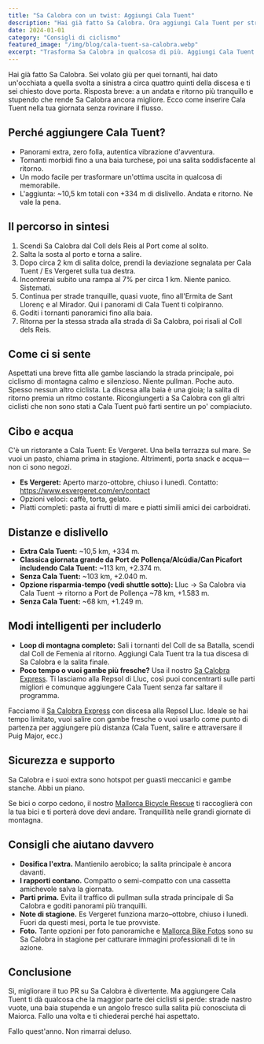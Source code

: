 ```yaml
---
title: "Sa Calobra con un twist: Aggiungi Cala Tuent"
description: "Hai già fatto Sa Calobra. Ora aggiungi Cala Tuent per strade più tranquille, panorami mozzafiato e vera avventura."
date: 2024-01-01
category: "Consigli di ciclismo"
featured_image: "/img/blog/cala-tuent-sa-calobra.webp"
excerpt: "Trasforma Sa Calobra in qualcosa di più. Aggiungi Cala Tuent per strade vuote, baie turchesi e un angolo nuovo sulla salita più conosciuta di Maiorca."
---
```


Hai già fatto Sa Calobra. Sei volato giù per quei tornanti, hai dato un'occhiata a quella svolta a sinistra a circa quattro quinti della discesa e ti sei chiesto dove porta. Risposta breve: a un andata e ritorno più tranquillo e stupendo che rende Sa Calobra ancora migliore. Ecco come inserire Cala Tuent nella tua giornata senza rovinare il flusso.

## Perché aggiungere Cala Tuent?

- Panorami extra, zero folla, autentica vibrazione d'avventura.
- Tornanti morbidi fino a una baia turchese, poi una salita soddisfacente al ritorno.
- Un modo facile per trasformare un'ottima uscita in qualcosa di memorabile.
- L'aggiunta: ~10,5 km totali con +334 m di dislivello. Andata e ritorno. Ne vale la pena.

## Il percorso in sintesi

1. Scendi Sa Calobra dal Coll dels Reis al Port come al solito.
2. Salta la sosta al porto e torna a salire.
3. Dopo circa 2 km di salita dolce, prendi la deviazione segnalata per Cala Tuent / Es Vergeret sulla tua destra.
4. Incontrerai subito una rampa al 7% per circa 1 km. Niente panico. Sistemati.
5. Continua per strade tranquille, quasi vuote, fino all'Ermita de Sant Llorenç e al Mirador. Qui i panorami di Cala Tuent ti colpiranno.
6. Goditi i tornanti panoramici fino alla baia.
7. Ritorna per la stessa strada alla strada di Sa Calobra, poi risali al Coll dels Reis.

## Come ci si sente

Aspettati una breve fitta alle gambe lasciando la strada principale, poi ciclismo di montagna calmo e silenzioso. Niente pullman. Poche auto. Spesso nessun altro ciclista. La discesa alla baia è una gioia; la salita di ritorno premia un ritmo costante. Ricongiungerti a Sa Calobra con gli altri ciclisti che non sono stati a Cala Tuent può farti sentire un po' compiaciuto.

## Cibo e acqua

C'è un ristorante a Cala Tuent: Es Vergeret. Una bella terrazza sul mare. Se vuoi un pasto, chiama prima in stagione. Altrimenti, porta snack e acqua—non ci sono negozi.

- **Es Vergeret:** Aperto marzo-ottobre, chiuso i lunedì. Contatto: <a href="https://www.esvergeret.com/en/contact" target="_blank">https://www.esvergeret.com/en/contact</a>
- Opzioni veloci: caffè, torta, gelato.
- Piatti completi: pasta ai frutti di mare e piatti simili amici dei carboidrati.

## Distanze e dislivello

- **Extra Cala Tuent:** ~10,5 km, +334 m.
- **Classica giornata grande da Port de Pollença/Alcúdia/Can Picafort includendo Cala Tuent:** ~113 km, +2.374 m.
- **Senza Cala Tuent:** ~103 km, +2.040 m.
- **Opzione risparmia-tempo (vedi shuttle sotto):** Lluc → Sa Calobra via Cala Tuent → ritorno a Port de Pollença ~78 km, +1.583 m.
- **Senza Cala Tuent:** ~68 km, +1.249 m.

## Modi intelligenti per includerlo

- **Loop di montagna completo:** Sali i tornanti del Coll de sa Batalla, scendi dal Coll de Femenia al ritorno. Aggiungi Cala Tuent tra la tua discesa di Sa Calobra e la salita finale.
- **Poco tempo o vuoi gambe più fresche?** Usa il nostro <a href="https://mallorcacycleshuttle.company.site/products/Scheduled-Bike-Buses-c15728235" target="_blank">Sa Calobra Express</a>. Ti lasciamo alla Repsol di Lluc, così puoi concentrarti sulle parti migliori e comunque aggiungere Cala Tuent senza far saltare il programma.

Facciamo il <a href="https://mallorcacycleshuttle.company.site/products/Scheduled-Bike-Buses-c15728235" target="_blank">Sa Calobra Express</a> con discesa alla Repsol Lluc. Ideale se hai tempo limitato, vuoi salire con gambe fresche o vuoi usarlo come punto di partenza per aggiungere più distanza (Cala Tuent, salire e attraversare il Puig Major, ecc.)

## Sicurezza e supporto

Sa Calobra e i suoi extra sono hotspot per guasti meccanici e gambe stanche. Abbi un piano.

Se bici o corpo cedono, il nostro <a href="https://mallorcacycleshuttle.company.site/products/Rescue-&-Recovery-c15728236" target="_blank">Mallorca Bicycle Rescue</a> ti raccoglierà con la tua bici e ti porterà dove devi andare. Tranquillità nelle grandi giornate di montagna.

## Consigli che aiutano davvero

- **Dosifica l'extra.** Mantienilo aerobico; la salita principale è ancora davanti.
- **I rapporti contano.** Compatto o semi-compatto con una cassetta amichevole salva la giornata.
- **Parti prima.** Evita il traffico di pullman sulla strada principale di Sa Calobra e goditi panorami più tranquilli.
- **Note di stagione.** Es Vergeret funziona marzo–ottobre, chiuso i lunedì. Fuori da questi mesi, porta le tue provviste.
- **Foto.** Tante opzioni per foto panoramiche e <a href="https://www.mallorcacyclingphotos.com/" target="_blank">Mallorca Bike Fotos</a> sono su Sa Calobra in stagione per catturare immagini professionali di te in azione.

## Conclusione

Sì, migliorare il tuo PR su Sa Calobra è divertente. Ma aggiungere Cala Tuent ti dà qualcosa che la maggior parte dei ciclisti si perde: strade nastro vuote, una baia stupenda e un angolo fresco sulla salita più conosciuta di Maiorca. Fallo una volta e ti chiederai perché hai aspettato.

Fallo quest'anno. Non rimarrai deluso.
